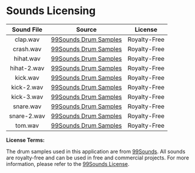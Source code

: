 # Sounds Licensing

| Sound File | Source | License
| :-:  | :-: | :-:
| clap.wav | [99Sounds Drum Samples](https://99sounds.org/drum-samples/) | Royalty-Free
| crash.wav | [99Sounds Drum Samples](https://99sounds.org/drum-samples/) | Royalty-Free
| hihat.wav | [99Sounds Drum Samples](https://99sounds.org/drum-samples/) | Royalty-Free
| hihat-2.wav | [99Sounds Drum Samples](https://99sounds.org/drum-samples/) | Royalty-Free
| kick.wav | [99Sounds Drum Samples](https://99sounds.org/drum-samples/) | Royalty-Free
| kick-2.wav | [99Sounds Drum Samples](https://99sounds.org/drum-samples/) | Royalty-Free
| kick-3.wav | [99Sounds Drum Samples](https://99sounds.org/drum-samples/) | Royalty-Free
| snare.wav | [99Sounds Drum Samples](https://99sounds.org/drum-samples/) | Royalty-Free
| snare-2.wav | [99Sounds Drum Samples](https://99sounds.org/drum-samples/) | Royalty-Free
| tom.wav | [99Sounds Drum Samples](https://99sounds.org/drum-samples/) | Royalty-Free

**License Terms:**

The drum samples used in this application are from [99Sounds](https://99sounds.org/drum-samples/). All sounds are royalty-free and can be used in free and commercial projects. For more information, please refer to the [99Sounds License](https://99sounds.org/license/).